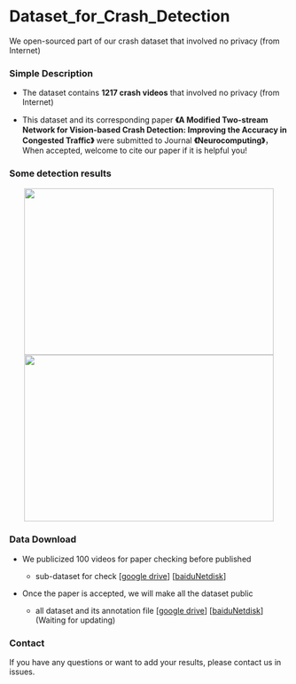 # Dataset_for_Crash_Detection

We open-sourced part of our crash dataset that involved no privacy (from Internet) 


### Simple Description

- The  dataset contains **1217 crash videos**  that involved no privacy (from Internet) 

- This dataset and its corresponding paper **《A Modified Two-stream Network for Vision-based Crash Detection: Improving the Accuracy in Congested Traffic》** were submitted to Journal **《Neurocomputing》**，When accepted, welcome to cite our paper if it is helpful you!

### Some detection results

<div align=center><img width="450" height="300" src="./images/1.gif"/>
  <img width="450" height="300" src="./images/2.gif"/></div>


### Data Download

- We publicized 100 videos  for paper checking before published

  - sub-dataset for check  [[google drive](链接地址)]  [[baiduNetdisk](链接地址)]

- Once the paper is accepted, we will make all the dataset public
  - all dataset and its annotation file  [[google drive](链接地址)]  [[baiduNetdisk](链接地址)] (Waiting for updating)

### Contact 

If you have any questions or want to add your results, please contact us in issues.
